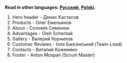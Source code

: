**Read in other languages: [Русский](README.uk.md), [Polski](README.pl.md).**

1. Hero header - Денис Кастасов
2. Products - Олег Емельянов
3. About - Соломія Семенюк
4. Advantages - Oleh Scherbak
5. Gallery - Валерий Корнилов
6. Customer Reviews - Ілля Бжезінський (Team-Lead)
7. Contacts - Виталий Кожемяко
8. Footer - Anton Mospan (Scrum Master)
